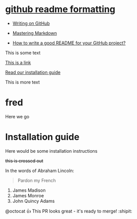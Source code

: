 # [github readme formatting](https://search.yahoo.com/yhs/search?hspart=norton&hsimp=yhs-ext_onb&vendorConfigured=yahoo&o=hp&prt=SSS&ver=3.14.3.7&tpr=111&chn=store&guid=0e07d7bb-5857-41f6-aa7f-7792a760b461&doi=2021-01-09&doa=2021-01-09&p=github+readme+formatting&geo=&ctype=&installsource=&version=&cmpgn=medici&type=cr_hp_medici_wk02_2021&param1=0e07d7bb-5857-41f6-aa7f-7792a760b461_2021-01-09_cr&param2=hp__medici&param3=SSS__wk02_2021&param4=SSS)

* [Writing on GitHub](https://docs.github.com/en/github/writing-on-github)

* [Mastering Markdown](https://guides.github.com/features/mastering-markdown/)

* [How to write a good README for your GitHub project?](https://bulldogjob.com/news/449-how-to-write-a-good-readme-for-your-github-project)

This is some text

[This is a link](#fred)

[Read our installation guide](#installation-guide)

This is more text

# fred
Here we go

# Installation guide
Here would be some installation instructions

~~this is crossed out~~

In the words of Abraham Lincoln:

> Pardon my French

1. James Madison
2. James Monroe
3. John Quincy Adams

@octocat :+1: This PR looks great - it's ready to merge! :shipit:
